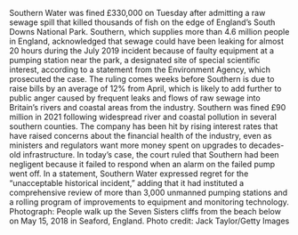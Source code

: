 Southern Water was fined £330,000 on Tuesday after admitting a raw sewage spill that killed thousands of fish on the edge of England’s South Downs National Park.
Southern, which supplies more than 4.6 million people in England, acknowledged that sewage could have been leaking for almost 20 hours during the July 2019 incident because of faulty equipment at a pumping station near the park, a designated site of special scientific interest, according to a statement from the Environment Agency, which prosecuted the case.
The ruling comes weeks before Southern is due to raise bills by an average of 12% from April, which is likely to add further to public anger caused by frequent leaks and flows of raw sewage into Britain’s rivers and coastal areas from the industry.
Southern was fined £90 million in 2021 following widespread river and coastal pollution in several southern counties. The company has been hit by rising interest rates that have raised concerns about the financial health of the industry, even as ministers and regulators want more money spent on upgrades to decades-old infrastructure.
In today’s case, the court ruled that Southern had been negligent because it failed to respond when an alarm on the failed pump went off.
In a statement, Southern Water expressed regret for the “unacceptable historical incident,” adding that it had instituted a comprehensive review of more than 3,000 unmanned pumping stations and a rolling program of improvements to equipment and monitoring technology.
Photograph: People walk up the Seven Sisters cliffs from the beach below on May 15, 2018 in Seaford, England. Photo credit: Jack Taylor/Getty Images